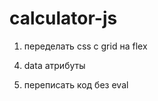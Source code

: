 # calculator-js

1. переделать css с grid на flex

<!-- 2. HTML5 tags (forms) -->

<!-- 3. переделать кнопки -->

4. data атрибуты

5. переписать код без eval

<!-- 6. Сделать вывод кнопок в html програмно через JS !!! -->